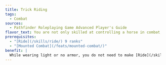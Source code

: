 ```yaml
---
title: Trick Riding
tags:
  - Combat
sources:
  - Pathfinder Roleplaying Game Advanced Player's Guide
flavor_text: You are not only skilled at controlling a horse in combat; you can make it look like art.
prerequisites:
  - "[Ride](/skills/ride/) 9 ranks"
  - "[Mounted Combat](/feats/mounted-combat/)"
benefit: |
  While wearing light or no armor, you do not need to make [Ride](/skills/ride/) skill with a DC of 15 or lower. You do not take a --5 penalty for riding a mount bareback. You can make a check using [Mounted Combat](/feats/mounted-combat/) to negate a hit on your mount twice per round instead of just once.
---
```



